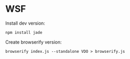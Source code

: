 WSF
===

Install dev version:
```
npm install jade
```


Create browserify version:
```
browserify index.js --standalone VDO > browserify.js
```